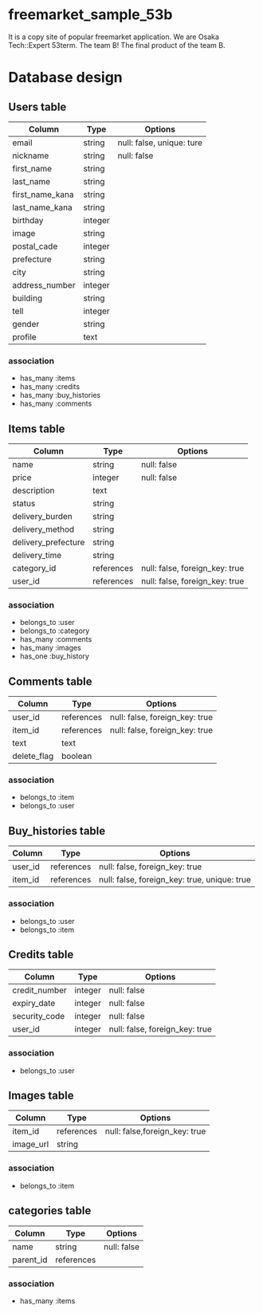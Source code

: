 # freemarket_sample_53b
It is a copy site of popular freemarket application.
We are Osaka Tech::Expert 53term. The team B!
The final product of the team B.

# Database design

## Users table
|Column|Type|Options|
|------|----|-------|
|email|string|null: false, unique: ture|
|nickname|string|null: false|
|first_name|string|
|last_name|string|
|first_name_kana|string|
|last_name_kana|string|
|birthday|integer|
|image|string|
|postal_cade|integer|
|prefecture|string|
|city|string|
|address_number|integer|
|building|string|
|tell|integer|
|gender|string|
|profile|text|

### association

- has_many :items
- has_many :credits
- has_many :buy_histories
- has_many :comments

## Items table
|Column|Type|Options|
|------|----|-------|
|name|string|null: false|
|price|integer|null: false|
|description|text|
|status|string|
|delivery_burden|string|
|delivery_method|string|
|delivery_prefecture|string|
|delivery_time|string|
|category_id|references|null: false, foreign_key: true|
|user_id|references|null: false, foreign_key: true|

### association
- belongs_to :user
- belongs_to :category
- has_many :comments
- has_many :images
- has_one :buy_history


## Comments table
|Column|Type|Options|
|------|----|-------|
|user_id|references|null: false, foreign_key: true|
|item_id|references|null: false, foreign_key: true|
|text|text|
|delete_flag|boolean|

### association
- belongs_to :item
- belongs_to :user

## Buy_histories table
|Column|Type|Options|
|------|----|-------|
|user_id|references|null: false, foreign_key: true|
|item_id|references|null: false, foreign_key: true, unique: true|

### association
- belongs_to :user
- belongs_to :item

## Credits table
|Column|Type|Options|
|------|----|-------|
|credit_number|integer|null: false|
|expiry_date|integer|null: false|
|security_code|integer|null: false|
|user_id|integer|null: false, foreign_key: true|

### association
- belongs_to :user


## Images table  
|Column|Type|Options|
|------|----|-------|
|item_id|references|null: false,foreign_key: true|
|image_url|string|

### association
- belongs_to :item

## categories table
|Column|Type|Options|
|------|----|-------|
|name|string|null: false|
|parent_id|references|

### association
- has_many :items